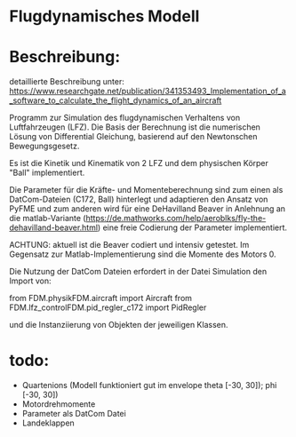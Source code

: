 # Flugdynamisches Modell

# Beschreibung:

detaillierte Beschreibung unter:
https://www.researchgate.net/publication/341353493_Implementation_of_a_software_to_calculate_the_flight_dynamics_of_an_aircraft

Programm zur Simulation des flugdynamischen Verhaltens von Luftfahrzeugen (LFZ).
Die Basis der Berechnung ist die numerischen Lösung von Differential Gleichung, 
basierend auf den Newtonschen Bewegungsgesetz.

Es ist die Kinetik und Kinematik von 2 LFZ und dem physischen Körper "Ball" implementiert.

Die Parameter für die Kräfte- und Momenteberechnung sind zum einen als DatCom-Dateien (C172, Ball) hinterlegt
und adaptieren den Ansatz von PyFME und zum anderen wird für eine DeHavilland Beaver in Anlehnung an
die matlab-Variante (https://de.mathworks.com/help/aeroblks/fly-the-dehavilland-beaver.html)
eine freie Codierung der Parameter implementiert.

ACHTUNG: aktuell ist die Beaver codiert und intensiv getestet. 
Im Gegensatz zur Matlab-Implementierung sind die Momente des Motors 0.

Die Nutzung der DatCom Dateien erfordert in der Datei Simulation den Import von:

from FDM.physikFDM.aircraft import Aircraft
from FDM.lfz_controlFDM.pid_regler_c172 import PidRegler

und die Instanziierung von Objekten der jeweiligen Klassen. 


# todo:

- Quartenions (Modell funktioniert gut im envelope theta [-30, 30]); phi [-30, 30])
- Motordrehmomente
- Parameter als DatCom Datei
- Landeklappen
        
